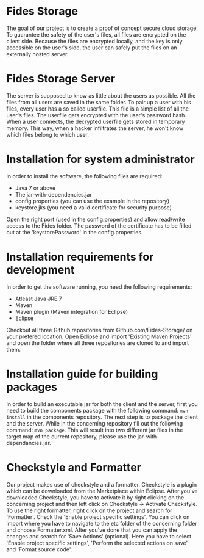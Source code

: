 Fides Storage
======
The goal of our project is to create a proof of concept secure cloud storage.
To guarantee the safety of the user's files, all files are encrypted on the client side. Because the files are encrypted locally, and the key is only accessible on the user's side, the user can safely put the files on an externally hosted server.

Fides Storage Server
======
The server is supposed to know as little about the users as possible. All the files from all users are saved in the same folder. To pair up a user with his files, every user has a so called userfile. This file is a simple list of all the user's files. The userfile gets encrypted with the user's password hash. When a user connects, the decrypted userfile gets stored in temporary memory. This way, when a hacker infiltrates the server, he won't know which files belong to which user.

Installation for system administrator
======
In order to install the software, the following files are required:

* Java 7 or above
* The jar-with-dependencies.jar
* config.properties (you can use the example in the repository)
* keystore.jks (you need a valid certificate for security purpose)

Open the right port (used in the config.properties) and allow read/write access to the Fides folder. The password of the certificate has to be filled out at the 'keystorePassword' in the config.properties. 

Installation requirements for development
======
In order to get the software running, you need the following requirements:

* Atleast Java JRE 7
* Maven
* Maven plugin (Maven integration for Eclipse)
* Eclipse

Checkout all three Github repositories from Github.com/Fides-Storage/ on your prefered location. Open Eclipse and import 'Existing Maven Projects' and open the folder where all three repositories are cloned to and import them.

Installation guide for building packages
======
In order to build an executable jar for both the client and the server, first you need to build the components package with the following command:
`mvn install` in the components repository. The next step is to package the client and the server. While in the concerning repository fill out the following command: `mvn package`. This will result into two different jar files in the target map of the current repository, please use the jar-with-dependancies.jar. 

Checkstyle and Formatter
======
Our project makes use of checkstyle and a formatter. Checkstyle is a plugin which can be downloaded from the Marketplace within Eclipse. After you've downloaded Checkstyle, you have to activate it by right clicking on the concerning project and then left click on Checkstyle -> Activate Checkstyle. To use the right formatter, right click on the project and search for 'Formatter'. Check the 'Enable project specific settings'. You can click on import where you have to navigate to the etc folder of the concerning folder and choose Formatter.xml. After you've done that you can apply the changes and search for 'Save Actions' (optional). Here you have to select 'Enable project specific settings', 'Perform the selected actions on save' and 'Format source code'.
